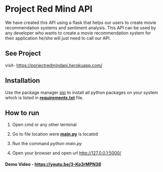 # Project Red Mind API
We have created this API using a flask that helps our users to create movie recommendation systems and sentiment analysis. This API can be used by any developer who wants to create a movie recommendation system for their application he/she will just need to call our API.


## See Project

visit- https://porjectredmindapi.herokuapp.com/

## Installation

Use the package manager [pip](https://pip.pypa.io/en/stable/) to install all python packages on your system which is listed in **[requirements.txt](https://github.com/IntegratedMindHeart/api/blob/master/requirements.txt)** file.

## How to run

1. Open cmd or any other terminal

2. Go to file location were **[main.py](https://github.com/IntegratedMindHeart/api/blob/master/main.py)** is located

3. Run the command *python main.py*

4. Open your browser and open url http://127.0.0.1:5000/

#### Demo Video - https://youtu.be/3-Ko3rMPN38